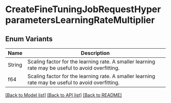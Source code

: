 # CreateFineTuningJobRequestHyperparametersLearningRateMultiplier

## Enum Variants

| Name | Description |
|---- | -----|
| String | Scaling factor for the learning rate. A smaller learning rate may be useful to avoid overfitting.  |
| f64 | Scaling factor for the learning rate. A smaller learning rate may be useful to avoid overfitting.  |

[[Back to Model list]](../README.md#documentation-for-models) [[Back to API list]](../README.md#documentation-for-api-endpoints) [[Back to README]](../README.md)



